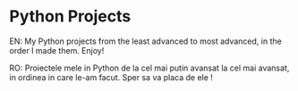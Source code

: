 # Python Projects 
EN:
My Python projects from the least advanced to most advanced, in the order I made them. Enjoy!

RO: 
Proiectele mele in Python de la cel mai putin avansat la cel mai avansat, in ordinea in care le-am facut. Sper sa va placa de ele !
